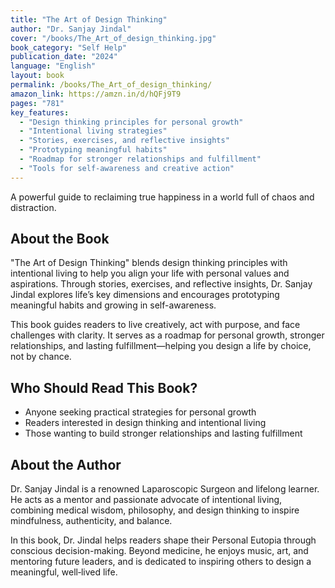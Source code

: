 ```yaml
---
title: "The Art of Design Thinking"
author: "Dr. Sanjay Jindal"
cover: "/books/The_Art_of_design_thinking.jpg"
book_category: "Self Help"
publication_date: "2024"
language: "English"
layout: book
permalink: /books/The_Art_of_design_thinking/
amazon_link: https://amzn.in/d/hQFj9T9
pages: "781"
key_features:
  - "Design thinking principles for personal growth"
  - "Intentional living strategies"
  - "Stories, exercises, and reflective insights"
  - "Prototyping meaningful habits"
  - "Roadmap for stronger relationships and fulfillment"
  - "Tools for self-awareness and creative action"
---
```


A powerful guide to reclaiming true happiness in a world full of chaos and distraction.

## About the Book

"The Art of Design Thinking" blends design thinking principles with intentional living to help you align your life with personal values and aspirations. Through stories, exercises, and reflective insights, Dr. Sanjay Jindal explores life’s key dimensions and encourages prototyping meaningful habits and growing in self-awareness.

This book guides readers to live creatively, act with purpose, and face challenges with clarity. It serves as a roadmap for personal growth, stronger relationships, and lasting fulfillment—helping you design a life by choice, not by chance.

## Who Should Read This Book?

- Anyone seeking practical strategies for personal growth
- Readers interested in design thinking and intentional living
- Those wanting to build stronger relationships and lasting fulfillment

## About the Author

Dr. Sanjay Jindal is a renowned Laparoscopic Surgeon and lifelong learner. He acts as a mentor and passionate advocate of intentional living, combining medical wisdom, philosophy, and design thinking to inspire mindfulness, authenticity, and balance.

In this book, Dr. Jindal helps readers shape their Personal Eutopia through conscious decision-making. Beyond medicine, he enjoys music, art, and mentoring future leaders, and is dedicated to inspiring others to design a meaningful, well‑lived life.